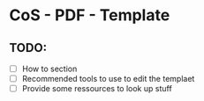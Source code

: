 # CoS - PDF - Template

## TODO:
- [ ] How to section
- [ ] Recommended tools to use to edit the templaet
- [ ] Provide some ressources to look up stuff